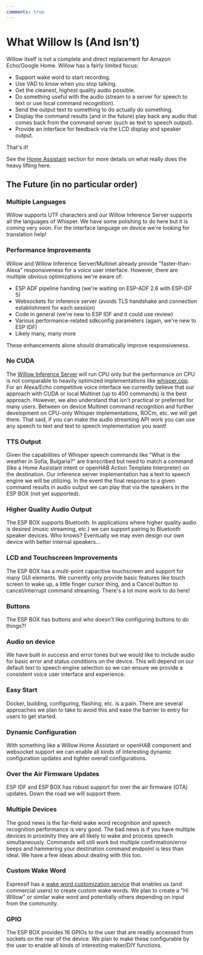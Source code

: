 ```yaml
---
comments: true
---
```


# What Willow Is (And Isn’t)

Willow itself is not a complete and direct replacement for Amazon Echo/Google Home. Willow has a fairly limited focus:

- Support wake word to start recording.
- Use VAD to know when you stop talking.
- Get the cleanest, highest quality audio possible.
- Do something useful with the audio (stream to a server for speech to text or use local command recognition).
- Send the output text to something to do actually do something.
- Display the command results (and in the future) play back any audio that comes back from the command server (such as text to speech output).
- Provide an interface for feedback via the LCD display and speaker output.

That's it!

See the [Home Assistant](features/Home-Assistant.md) section for more details on what really does the heavy lifting here.

## The Future (in no particular order)

### Multiple Languages

Willow supports UTF characters and our Willow Inference Server supports all the languages of Whisper. We have some polishing to do here but it is coming very soon. For the interface language on device we're looking for translation help!

### Performance Improvements

Willow and Willow Inference Server/Multinet already provide "faster-than-Alexa" responsiveness for a voice user interface. However, there are multiple obvious optimizations we're aware of:

- ESP ADF pipeline handing (we're waiting on ESP-ADF 2.6 with ESP-IDF 5)
- Websockets for inference server (avoids TLS handshake and connection establishment for each session)
- Code in general (we're new to ESP IDF and it could use review)
- Various performance-related sdkconfig parameters (again, we're new to ESP IDF)
- Likely many, many more

These enhancements alone should dramatically improve responsiveness.

### No CUDA

The [Willow Inference Server](willow-inference-server.md) will run CPU only but the performance on CPU is not comparable to heavily optimized implementations like [whisper.cpp](https://github.com/ggerganov/whisper.cpp). For an Alexa/Echo competitive voice interface we currently believe that our approach with CUDA or local Multinet (up to 400 commands) is the best approach. However, we also understand that isn't practical or preferred for many users. Between on device Multinet command recognition and further development on CPU-only Whisper implementations, ROCm, etc. we will get there. That said, if you can make the audio streaming API work you can use any speech to text and text to speech implementation you want!

### TTS Output

Given the capabilities of Whisper speech commands like "What is the weather in Sofia, Bulgaria?" are transcribed but need to match a command (like a Home Assistant intent or openHAB Action Template Interpreter) on the destination. Our inference server implementation has a text to speech engine we will be utilizing. In the event the final response to a given command results in audio output we can play that via the speakers in the ESP BOX (not yet supported).

### Higher Quality Audio Output

The ESP BOX supports Bluetooth. In applications where higher quality audio is desired (music streaming, etc.) we can support pairing to Bluetooth speaker devices. Who knows? Eventually we may even design our own device with better internal speakers...

### LCD and Touchscreen Improvements

The ESP BOX has a multi-point capacitive touchscreen and support for many GUI elements. We currently only provide basic features like touch screen to wake up, a little finger cursor thing, and a Cancel button to cancel/interrupt command streaming. There's a lot more work to do here!

### Buttons

The ESP BOX has buttons and who doesn't like configuring buttons to do things?!

### Audio on device

We have built in success and error tones but we would like to include audio for basic error and status conditions on the device. This will depend on our default text to speech engine selection so we can ensure we provide a consistent voice user interface and experience.

### Easy Start

Docker, building, configuring, flashing, etc. is a pain. There are several approaches we plan to take to avoid this and ease the barrier to entry for users to get started.

### Dynamic Configuration

With something like a Willow Home Assistant or openHAB component and websocket support we can enable all kinds of interesting dynamic configuration updates and tighter overall configurations.

### Over the Air Firmware Updates

ESP IDF and ESP BOX has robust support for over the air firmware (OTA) updates. Down the road we will support them.

### Multiple Devices

The good news is the far-field wake word recognition and speech recognition performance is very good. The bad news is if you have multiple devices in proximity they are all likely to wake and process speech simultaneously. Commands will still work but multiple confirmation/error beeps and hammering your destination command endpoint is less than ideal. We have a few ideas about dealing with this too.

### Custom Wake Word

Espressif has a [wake word customization service](https://docs.espressif.com/projects/esp-sr/en/latest/esp32s3/wake_word_engine/ESP_Wake_Words_Customization.html) that enables us (and commercial users) to create custom wake words. We plan to create a "Hi Willow" or similar wake word and potentially others depending on input from the community.

### GPIO

The ESP BOX provides 16 GPIOs to the user that are readily accessed from sockets on the rear of the device. We plan to make these configurable by the user to enable all kinds of interesting maker/DIY functions.
